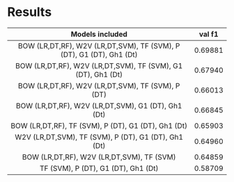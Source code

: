 # Results

Models included | val f1 
:-----: | :-----: 
BOW (LR,DT,RF), W2V (LR,DT,SVM), TF (SVM), P (DT), G1 (DT), Gh1 (Dt) | 0.69881 
BOW (LR,DT,RF), W2V (LR,DT,SVM), TF (SVM), G1 (DT), Gh1 (Dt) | 0.67940 
BOW (LR,DT,RF), W2V (LR,DT,SVM), TF (SVM), P (DT) | 0.66013 
BOW (LR,DT,RF), W2V (LR,DT,SVM), G1 (DT), Gh1 (Dt) | 0.66845 
BOW (LR,DT,RF), TF (SVM), P (DT), G1 (DT), Gh1 (Dt) | 0.65903
W2V (LR,DT,SVM), TF (SVM), P (DT), G1 (DT), Gh1 (Dt) | 0.64960
BOW (LR,DT,RF), W2V (LR,DT,SVM), TF (SVM) | 0.64859
TF (SVM), P (DT), G1 (DT), Gh1 (Dt) | 0.58709 
